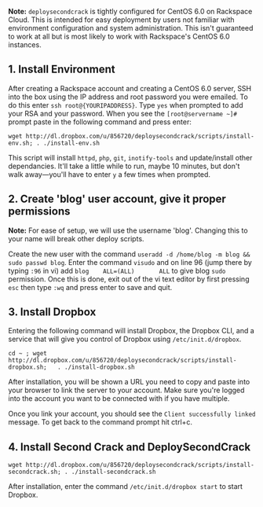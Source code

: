 **Note:** `deploysecondcrack` is tightly configured for CentOS 6.0 on Rackspace Cloud. This is intended for easy deployment by users not familiar with environment configuration and system administration. This isn't guaranteed to work at all but is most likely to work with Rackspace's CentOS 6.0 instances. 

## 1. Install Environment

After creating a Rackspace account and creating a CentOS 6.0 server, SSH into the box using the IP address and root password you were emailed. To do this enter `ssh root@{YOURIPADDRESS}`. Type `yes` when prompted to add your RSA and your password. When you see the `[root@servername ~]#` prompt paste in the following command and press enter:

    wget http://dl.dropbox.com/u/856720/deploysecondcrack/scripts/install-env.sh; . ./install-env.sh
    
This script will install `httpd`, `php`, `git`, `inotify-tools` and update/install other dependancies. It'll take a little while to run, maybe 10 minutes, but don't walk away—you'll have to enter `y` a few times when prompted.

## 2. Create 'blog' user account, give it proper permissions

**Note:** For ease of setup, we will use the username 'blog'. Changing this to your name will break other deploy scripts.

Create the new user with the command `useradd -d /home/blog -m blog && sudo passwd blog`. Enter the command `visudo` and on line 96 (jump there by typing `:96` in vi) add `blog    ALL=(ALL)       ALL` to give blog `sudo` permission. Once this is done, exit out of the vi text editor by first pressing `esc` then type `:wq` and press enter to save and quit.

## 3. Install Dropbox

Entering the following command will install Dropbox, the Dropbox CLI, and a service that will give you control of Dropbox using `/etc/init.d/dropbox`.

    cd ~ ; wget http://dl.dropbox.com/u/856720/deploysecondcrack/scripts/install-dropbox.sh;   . ./install-dropbox.sh
    
After installation, you will be shown a URL you need to copy and paste into your browser to link the server to your account. Make sure you're logged into the account you want to be connected with if you have multiple.

Once you link your account, you should see the `Client successfully linked` message. To get back to the command prompt hit ctrl+c.

## 4. Install Second Crack and DeploySecondCrack

    wget http://dl.dropbox.com/u/856720/deploysecondcrack/scripts/install-secondcrack.sh; . ./install-secondcrack.sh

After installation, enter the command `/etc/init.d/dropbox start` to start Dropbox.